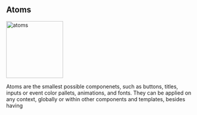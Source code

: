 ## Atoms

<!-- xs -->
<img width="152" alt="atoms" src="https://user-images.githubusercontent.com/4838076/33235102-b310bc56-d218-11e7-83e1-f5f819bab789.png">

Atoms are the smallest possible componenets, such as buttons, titles, inputs or event color pallets, animations, and fonts. They can be applied on any context, globally or within other components and templates, besides having
